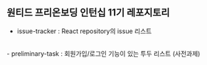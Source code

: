 ## 원티드 프리온보딩 인턴십 11기 레포지토리

- issue-tracker : React repository의 issue 리스트
<br>
- preliminary-task : 회원가입/로그인 기능이 있는 투두 리스트 (사전과제)
